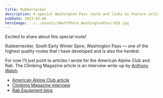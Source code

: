 ```yaml
---
title: Rubbernecker
description: A special Washington Pass route and links to feature articles.
pubDate: 2023-01-06
heroImage: ../../assets/JWattPhoto_WashingtonPass-928.jpg
---
```


Excited to share about this special route!

Rubbernecker, South Early Winter Spire, Washington Pass — one of the highest quality routes that I have developed and is also the hardest.

For now I’ll just point to articles I wrote for the American Alpine Club and Rab. The Climbing Magazine article is an interview write-up by [Anthony Walsh](https://www.climbing.com/byline/anthony-walsh/).

- [American Alpine Club article](http://publications.americanalpineclub.org/articles/13201216228)
- [Climbing Magazine interview](https://www.climbing.com/news/new-route-washington-alpine-rubbernecker/)
- [Rab Equipment blog](https://rab.equipment/us/basecamp/rubbernecker)
